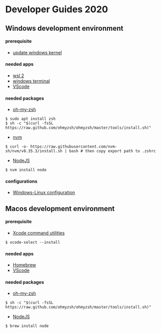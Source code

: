 # Developer Guides 2020

## Windows development environment

#### prerequisite

- [update windows kernel](https://aka.ms/wsl2kernel)

#### needed apps

- [wsl 2](https://docs.microsoft.com/en-us/windows/wsl/install-win10)
- [windows terminal](https://www.microsoft.com/en-us/p/windows-terminal/9n0dx20hk701?activetab=pivot:overviewtab)
- [VScode](https://code.visualstudio.com/)

#### needed packages

- [oh-my-zsh]()
```
$ sudo apt install zsh
$ sh -c "$(curl -fsSL https://raw.github.com/ohmyzsh/ohmyzsh/master/tools/install.sh)"
```
- [nvm]()
```
$ curl -o- https://raw.githubusercontent.com/nvm-sh/nvm/v0.35.3/install.sh | bash # then copy export path to .zshrc
```
- [NodeJS]()
```
$ nvm install node
```

#### configurations

- [Windows-Linux configuration](https://dev.to/seanwelshbrown/setting-up-windows-subsystem-for-linux-wsl-2-as-a-bootcamp-grad-1e7)

## Macos development environment

#### prerequisite

- [Xcode command utilities](https://osxdaily.com/2014/02/12/install-command-line-tools-mac-os-x/)
```
$ xcode-select --install
```

#### needed apps

- [Homebrew](https://brew.sh/)
- [VScode](https://code.visualstudio.com/)

#### needed packages

- [oh-my-zsh]()
```
$ sh -c "$(curl -fsSL https://raw.github.com/ohmyzsh/ohmyzsh/master/tools/install.sh)"
```
- [NodeJS]()

```
$ brew install node
```
